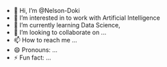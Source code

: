 - 👋 Hi, I’m @Nelson-Doki
- 👀 I’m interested in to work with Artificial Intelligence 
- 🌱 I’m currently learning Data Science,
- 💞️ I’m looking to collaborate on ...
- 📫 How to reach me ...
- 😄 Pronouns: ...
- ⚡ Fun fact: ...

<!---
Nelson-Doki/Nelson-Doki is a ✨ special ✨ repository because its `README.md` (this file) appears on your GitHub profile.
You can click the Preview link to take a look at your changes.
--->
